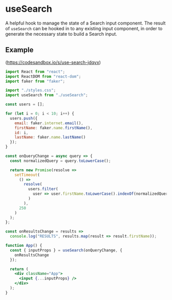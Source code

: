 # useSearch

A helpful hook to manage the state of a Search input component. The result of `useSearch` can be hooked in to any existing input component, in order to generate the necessary state to build a Search input.

## Example
(https://codesandbox.io/s/use-search-jdqvx)

```jsx
import React from "react";
import ReactDOM from "react-dom";
import faker from "faker";

import "./styles.css";
import useSearch from "./useSearch";

const users = [];

for (let i = 0; i < 10; i++) {
  users.push({
    email: faker.internet.email(),
    firstName: faker.name.firstName(),
    id: i,
    lastName: faker.name.lastName()
  });
}

const onQueryChange = async query => {
  const normalizedQuery = query.toLowerCase();

  return new Promise(resolve =>
    setTimeout(
      () =>
        resolve(
          users.filter(
            user => user.firstName.toLowerCase().indexOf(normalizedQuery) !== -1
          )
        ),
      250
    )
  );
};

const onResultsChange = results =>
  console.log("RESULTS", results.map(result => result.firstName));

function App() {
  const { inputProps } = useSearch(onQueryChange, {
    onResultsChange
  });

  return (
    <div className="App">
      <input {...inputProps} />
    </div>
  );
}
```